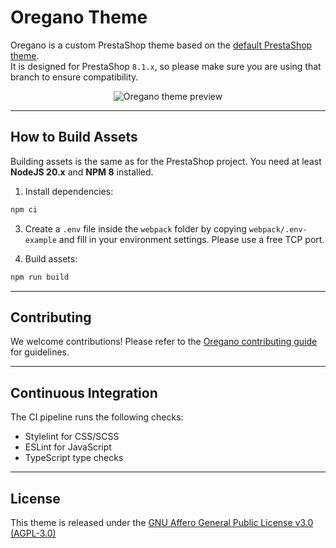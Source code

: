 # Oregano Theme

Oregano is a custom PrestaShop theme based on the [default PrestaShop theme](https://github.com/PrestaShop/hummingbird?utm_source=chatgpt.com).  
It is designed for PrestaShop `8.1.x`, so please make sure you are using that branch to ensure compatibility.

  <p align="center">
    <img src="preview.png" alt="Oregano theme preview"/>
  </p>

---

## How to Build Assets

Building assets is the same as for the PrestaShop project. You need at least **NodeJS 20.x** and **NPM 8** installed.

1. Install dependencies:
```bash
npm ci
```
3. Create a `.env` file inside the `webpack` folder by copying `webpack/.env-example` and fill in your environment settings. Please use a free TCP port.

4. Build assets:
```bash
npm run build
```
---

## Contributing

We welcome contributions! Please refer to the [Oregano contributing guide](https://github.com/turtle-key/oregano/blob/main/CONTRIBUTING.md) for guidelines.

---

## Continuous Integration

The CI pipeline runs the following checks:  
- Stylelint for CSS/SCSS  
- ESLint for JavaScript  
- TypeScript type checks

---

## License

This theme is released under the [GNU Affero General Public License v3.0 (AGPL-3.0)](LICENSE)
</pre>
